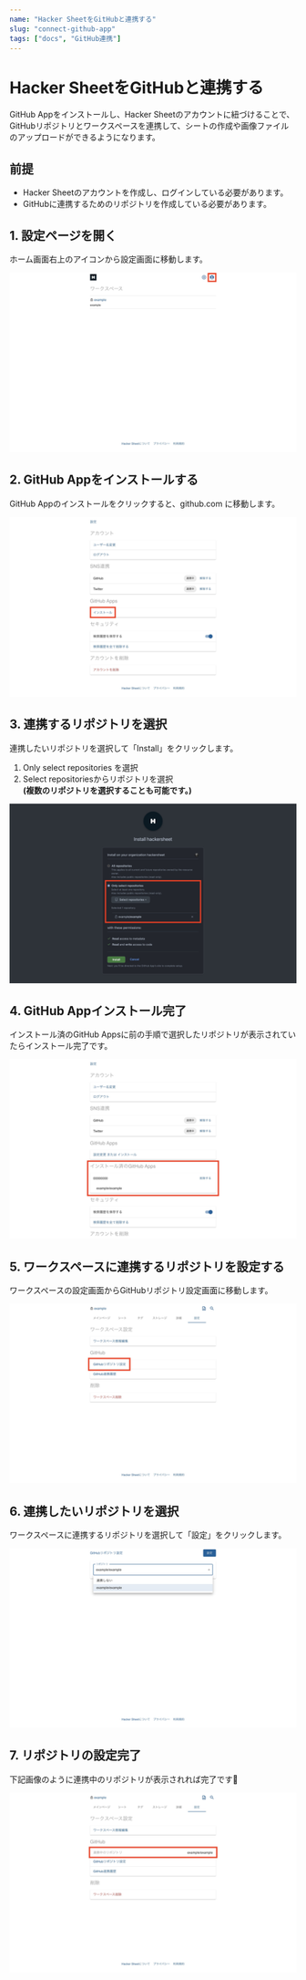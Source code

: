 ```yaml
---
name: "Hacker SheetをGitHubと連携する"
slug: "connect-github-app"
tags: ["docs", "GitHub連携"]
---
```


# Hacker SheetをGitHubと連携する

GitHub Appをインストールし、Hacker Sheetのアカウントに紐づけることで、GitHubリポジトリとワークスペースを連携して、シートの作成や画像ファイルのアップロードができるようになります。

## 前提

- Hacker Sheetのアカウントを作成し、ログインしている必要があります。
- GitHubに連携するためのリポジトリを作成している必要があります。

## 1. 設定ページを開く

ホーム画面右上のアイコンから設定画面に移動します。

![](GitHub連携01.jpg)

## 2. GitHub Appをインストールする

GitHub Appのインストールをクリックすると、github.com に移動します。

![](GitHub連携02.jpg)

## 3. 連携するリポジトリを選択

連携したいリポジトリを選択して「Install」をクリックします。

1. Only select repositories を選択
2. Select repositoriesからリポジトリを選択  
   **(複数のリポジトリを選択することも可能です。)**

![](GitHub連携03.jpg)

## 4. GitHub Appインストール完了

インストール済のGitHub Appsに前の手順で選択したリポジトリが表示されていたらインストール完了です。

![](GitHub連携04.jpg)

## 5. ワークスペースに連携するリポジトリを設定する

ワークスペースの設定画面からGitHubリポジトリ設定画面に移動します。

![](GitHub連携05.jpg)

## 6. 連携したいリポジトリを選択

ワークスペースに連携するリポジトリを選択して「設定」をクリックします。

![](GitHub連携06.jpg)

## 7. リポジトリの設定完了

下記画像のように連携中のリポジトリが表示されれば完了です🎉

![](GitHub連携07.jpg)
